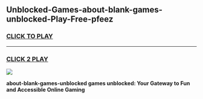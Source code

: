 
## Unblocked-Games-about-blank-games-unblocked-Play-Free-pfeez
<h3>
<a href="https://premium76.site?title=about-blank-games-unblocked&ref=21A">CLICK TO PLAY</a></h3>
<hr>

<h3>
<a href="https://premium76.site?title=about-blank-games-unblocked&ref=21A">CLICK 2 PLAY</a>
  
</h3>

<a href="https://premium76.site?title=about-blank-games-unblocked&ref=21A"><img src="https://clearcache.store/games.png"></a>


**about-blank-games-unblocked games unblocked: Your Gateway to Fun and Accessible Online Gaming**
